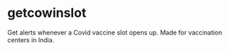 # getcowinslot
Get alerts whenever a Covid vaccine slot opens up. Made for vaccination centers in India.
